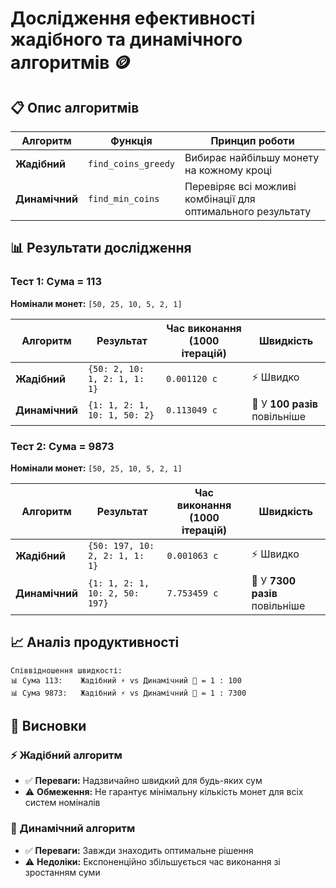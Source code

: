 # Дослідження ефективності жадібного та динамічного алгоритмів 🪙

## 📋 Опис алгоритмів

| Алгоритм | Функція | Принцип роботи |
|----------|---------|----------------|
| **Жадібний** | `find_coins_greedy` | Вибирає найбільшу монету на кожному кроці |
| **Динамічний** | `find_min_coins` | Перевіряє всі можливі комбінації для оптимального результату |

## 📊 Результати дослідження

### Тест 1: Сума = 113
**Номінали монет:** `[50, 25, 10, 5, 2, 1]`

| Алгоритм | Результат | Час виконання (1000 ітерацій) | Швидкість |
|----------|-----------|-------------------------------|-----------|
| **Жадібний** | `{50: 2, 10: 1, 2: 1, 1: 1}` | `0.001120 с` | ⚡ Швидко |
| **Динамічний** | `{1: 1, 2: 1, 10: 1, 50: 2}` | `0.113049 с` | 🐌 У **100 разів** повільніше |

### Тест 2: Сума = 9873
**Номінали монет:** `[50, 25, 10, 5, 2, 1]`

| Алгоритм | Результат | Час виконання (1000 ітерацій) | Швидкість |
|----------|-----------|-------------------------------|-----------|
| **Жадібний** | `{50: 197, 10: 2, 2: 1, 1: 1}` | `0.001063 с` | ⚡ Швидко |
| **Динамічний** | `{1: 1, 2: 1, 10: 2, 50: 197}` | `7.753459 с` | 🐌 У **7300 разів** повільніше |

## 📈 Аналіз продуктивності

```
Співвідношення швидкості:
📊 Сума 113:    Жадібний ⚡ vs Динамічний 🐌 = 1 : 100
📊 Сума 9873:   Жадібний ⚡ vs Динамічний 🐌 = 1 : 7300
```

## 🎯 Висновки

### ⚡ Жадібний алгоритм
- ✅ **Переваги:** Надзвичайно швидкий для будь-яких сум
- ⚠️ **Обмеження:** Не гарантує мінімальну кількість монет для всіх систем номіналів

### 🎯 Динамічний алгоритм
- ✅ **Переваги:** Завжди знаходить оптимальне рішення
- ⚠️ **Недоліки:** Експоненційно збільшується час виконання зі зростанням суми


